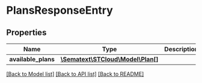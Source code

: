 # PlansResponseEntry

## Properties
Name | Type | Description | Notes
------------ | ------------- | ------------- | -------------
**available_plans** | [**\Sematext\STCloud\Model\Plan[]**](Plan.md) |  | [optional] 

[[Back to Model list]](../../README.md#documentation-for-models) [[Back to API list]](../../README.md#documentation-for-api-endpoints) [[Back to README]](../../README.md)

